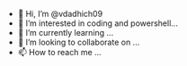 - 👋 Hi, I’m @vdadhich09
- 👀 I’m interested in coding and powershell...
- 🌱 I’m currently learning ...
- 💞️ I’m looking to collaborate on ...
- 📫 How to reach me ...

<!---
vdadhich09/vdadhich09 is a ✨ special ✨ repository because its `README.md` (this file) appears on your GitHub profile.
You can click the Preview link to take a look at your changes.
--->
